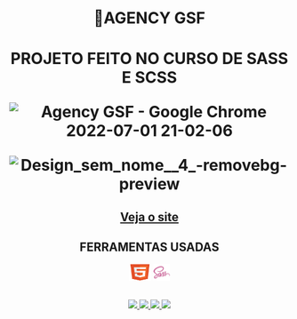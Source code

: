 # <div align="center">📌AGENCY GSF
<h1 align="center">PROJETO FEITO NO CURSO DE SASS E SCSS

![Agency GSF - Google Chrome 2022-07-01 21-02-06](https://user-images.githubusercontent.com/97768716/176978929-5553133b-636b-4c91-9316-0405963fb08e.gif)

  
![Design_sem_nome__4_-removebg-preview](https://user-images.githubusercontent.com/97768716/176979435-39c5b9bd-7c4e-4ccc-a29b-a6f6f518a028.png)


<h2 align="center">
  <a href="https://agency-gsf.vercel.app/" target="_blank"> Veja o site </a>
</h2>


<h2 align="center"> FERRAMENTAS USADAS </h2>

<div align="center" style="display: inline_block">
  <img align="center" alt="GSF-HTML" height="30" width="40" src="https://raw.githubusercontent.com/devicons/devicon/master/icons/html5/html5-original.svg">
  <img align="center" alt="GSF-JS" height="30" width"40" src="https://raw.githubusercontent.com/devicons/devicon/master/icons/sass/sass-original.svg">
 
</div>
<br>

<div align="center" style="display:inline_block"> <br> 
  
  <a href="https://www.instagram.com/gabriel_furtado2002/" target="_blank">
    <img src="https://img.shields.io/badge/-Instagram-%23E4405F?style=for-the-badge&logo=instagram&logoColor=white" 
  </a>
 	
 <a href="https://discord.gg/wagxzStdcR" target="_blank">
   <img src="https://img.shields.io/badge/Discord-7289DA?style=for-the-badge&logo=discord&logoColor=white" 
  </a>
  
  <a href = "mailto:gs294860@gmail.com" target="_blank">
    <img src="https://img.shields.io/badge/-Gmail-%23333?style=for-the-badge&logo=gmail&logoColor=white" 
  </a>
  
  <a href="https://www.linkedin.com/in/gabriel-furtado-847aa7225/" target="_blank">
    <img src="https://img.shields.io/badge/-LinkedIn-%230077B5?style=for-the-badge&logo=linkedin&logoColor=white">
  </a> 
  
  </div>




